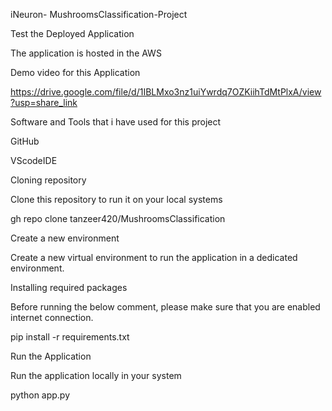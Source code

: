 iNeuron- MushroomsClassification-Project 

 
Test the Deployed Application 

The application is hosted in the AWS 

 

Demo video for this Application 

https://drive.google.com/file/d/1IBLMxo3nz1uiYwrdq7OZKiihTdMtPlxA/view?usp=share_link 

 

Software and Tools that i have used for this project 

GitHub 

VScodeIDE 

 

Cloning repository 

Clone this repository to run it on your local systems 

gh repo clone tanzeer420/MushroomsClassification 

 

Create a new environment 

Create a new virtual environment to run the application in a dedicated environment. 

 

Installing required packages 

Before running the below comment, please make sure that you are enabled internet connection. 

pip install -r requirements.txt 

 

Run the Application 

Run the application locally in your system 

python app.py 

 
